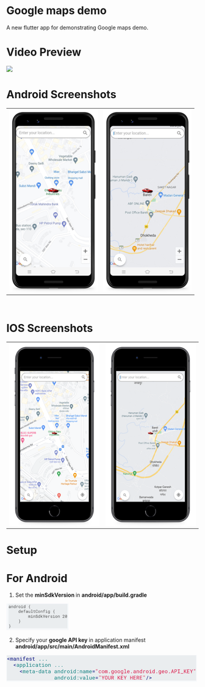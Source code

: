# Google maps demo
A new flutter app for demonstrating Google maps demo.

# Video Preview
<img src="https://github.com/MarvelApps-Flutter/google_maps_demo/blob/master/screenshots/gif/demo.gif" height="480px"></td>

# Android Screenshots

<table>
  <tr>
    <td><img src="https://github.com/MarvelApps-Flutter/google_maps_demo/blob/master/screenshots/android/android1.png" height="480px"></td>
    <td><img src="https://github.com/MarvelApps-Flutter/google_maps_demo/blob/master/screenshots/android/android2.png" height="480px"></td>
  </tr>
 </table>
</br>

# IOS Screenshots

<table>
  <tr>
    <td><img src="https://github.com/MarvelApps-Flutter/google_maps_demo/blob/master/screenshots/ios/ios1.png" height="480px"></td>
    <td><img src="https://github.com/MarvelApps-Flutter/google_maps_demo/blob/master/screenshots/ios/ios2.png" height="480px"></td>
  </tr>
 </table>

 # Setup
 # For Android 
 1. Set the <b> minSdkVersion </b> in <b> android/app/build.gradle </b>

<img src="https://github.com/MarvelApps-Flutter/google_maps_demo/blob/master/screenshots/android/build_gradle.png" height="70px">

 2. Specify your <b> google API key </b> in application manifest <b> android/app/src/main/AndroidManifest.xml </b>

<img src="https://github.com/MarvelApps-Flutter/google_maps_demo/blob/master/screenshots/android/android_manifest.png" height="70px">